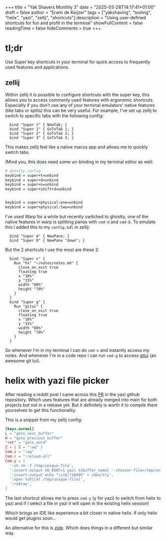 +++
title = "Yak Shavers Monthly 3"
date = "2025-03-28T14:17:41+01:00"
draft = false
author = "Erwin de Keijzer"
tags = ["yakshaving", "tooling", "helix", "yazi", "zellij", "shortcuts"]
description = "Using user-defined shortcuts for fun and profit in the terminal"
showFullContent = false
readingTime = false
hideComments = true
+++

# tl;dr

Use Super key shortcuts in your terminal for quick access to frequently used features and applications.

## zellij

Within zellij it is possible to configure shortcuts with the super key, this allows you to access commonly used features with ergonomic shortcuts. Especially if you don't use any of your terminal emulators' native features (like tabs or splits) this can be very useful.
For example, I've set up zellij to switch to specific tabs with the following config:

```
  bind "Super t" { NewTab; }
  bind "Super 1" { GoToTab 1; }
  bind "Super 2" { GoToTab 2; }
  bind "Super 3" { GoToTab 3; }
```

This makes zellij feel like a native macos app and allows me to quickly switch tabs.


(Mind you, this does need some un-binding in my terminal editor as well:

```bash
# ghostty config
keybind = super+t=unbind
keybind = super+d=unbind
keybind = super+n=unbind
keybind = super+shift+d=unbind


keybind = super+physical:one=unbind
keybind = super+physical:two=unbind
```

I've used Warp for a while but recently switched to ghostty, one of the native features in warp is splitting panes with `cmd-d` and `cmd-D`. To emulate this I added this to my `config.kdl` in zellij:

```kdl
  bind "Super d" { NewPane; }
  bind "Super D" { NewPane "down"; }
```

But the 2 shortcuts I use the most are these 2:

```kdl
  bind "Super n" {
    Run "hx" "~/notes/notes.md" {
      close_on_exit true
      floating true
      x "10%"
      y "15%"
      width "80%"
      height "70%"
    }
  }
  bind "Super g" {
    Run "gitui" {
      close_on_exit true
      floating true
      x "10%"
      y "15%"
      width "80%"
      height "70%"
    }
  }
```

So whenever I'm in my terminal I can do `cmd-n` and instantly access my notes. And whenever I'm in a code repo I can run `cmd-g` to access [gitui](https://github.com/gitui-org/gitui) (an awesome git tui).

# helix with yazi file picker

After reading a reddit post I came across this [PR](https://github.com/sxyazi/yazi/pull/2461) in the yazi github repository. Which uses features that are already merged into main for both projects but not in a release yet. But it definitely is worth it to compile them yourselves to get this functionality.

This is a snippet from my zellij config:

```toml
[keys.normal]
L = "goto_next_buffer"
H = "goto_previous_buffer"
"ret" = "goto_word"
Z = { Z = ":wq" }
Cmd-z = ":wq"
Cmd-r = ":reload-all"
Cmd-y = [
  ':sh rm -f /tmp/unique-file',
  ':insert-output GO_ROOT=1 yazi %{buffer_name} --chooser-file=/tmp/unique-file',
  ':insert-output echo "\x1b[?1049h" > /dev/tty',
  ':open %sh{cat /tmp/unique-file}',
  ':redraw',
]
```

The last shortcut allows me to press `cmd-y` (y for yazi) to switch from helix to yazi and if I select a file in yazi it will open in the existing helix session!

Which brings an IDE like experience a bit closer in native helix. If only helix would get plugins soon...

An alternative for this is [zide](https://github.com/josephschmitt/zide). Which does things in a different but similar way.
